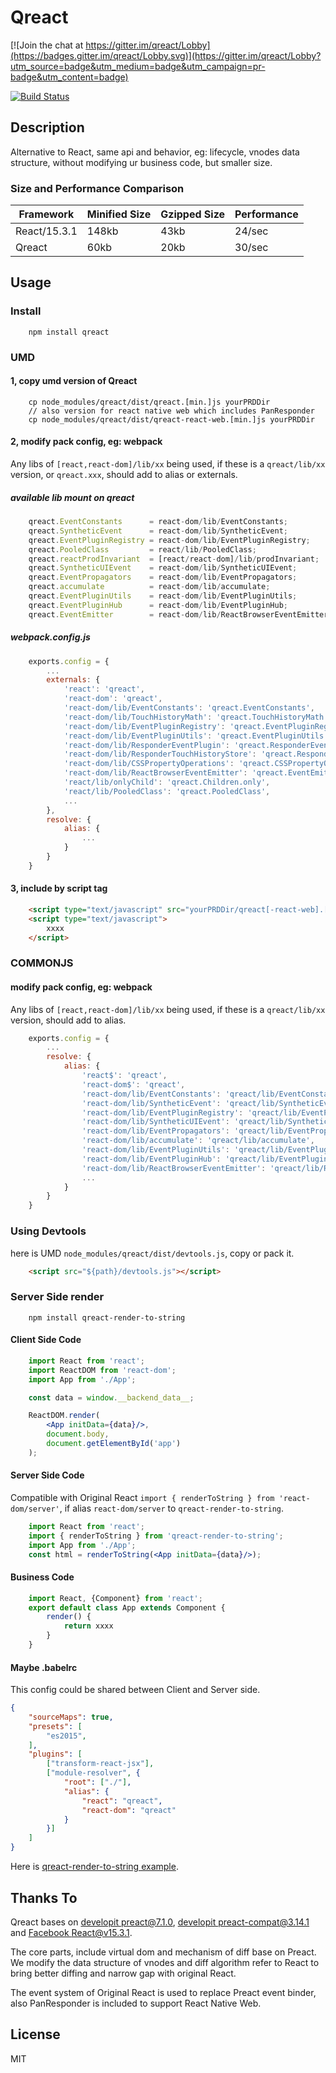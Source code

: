 # Qreact

[![Join the chat at https://gitter.im/qreact/Lobby](https://badges.gitter.im/qreact/Lobby.svg)](https://gitter.im/qreact/Lobby?utm_source=badge&utm_medium=badge&utm_campaign=pr-badge&utm_content=badge)

[![Build Status](https://travis-ci.org/gogoyqj/qreact.svg?branch=master)](https://travis-ci.org/gogoyqj/qreact)

## Description

Alternative to React, same api and behavior, eg: lifecycle, vnodes data structure, without modifying ur business code, but smaller size.

### Size and Performance Comparison

| Framework              | Minified Size | Gzipped Size | Performance |
|------------------------|---------------|--------------|-------------|
| React/15.3.1           | 148kb         | 43kb         | 24/sec      |
| Qreact                 | 60kb          | 20kb         | 30/sec      |

## Usage

### Install

```
    npm install qreact
```

### UMD
    
#### 1, copy umd version of Qreact

```
    cp node_modules/qreact/dist/qreact.[min.]js yourPRDDir
    // also version for react native web which includes PanResponder
    cp node_modules/qreact/dist/qreact-react-web.[min.]js yourPRDDir
```

#### 2, modify pack config, eg: webpack

Any libs of `[react,react-dom]/lib/xx` being used, if these is a `qreact/lib/xx` version, or `qreact.xxx`, should add to alias or externals.

##### available lib mount on qreact 

```jsx
    qreact.EventConstants      = react-dom/lib/EventConstants;
    qreact.SyntheticEvent      = react-dom/lib/SyntheticEvent;
    qreact.EventPluginRegistry = react-dom/lib/EventPluginRegistry;
    qreact.PooledClass         = react/lib/PooledClass;
    qreact.reactProdInvariant  = [react/react-dom]/lib/prodInvariant;
    qreact.SyntheticUIEvent    = react-dom/lib/SyntheticUIEvent;
    qreact.EventPropagators    = react-dom/lib/EventPropagators;
    qreact.accumulate          = react-dom/lib/accumulate;
    qreact.EventPluginUtils    = react-dom/lib/EventPluginUtils;
    qreact.EventPluginHub      = react-dom/lib/EventPluginHub;
    qreact.EventEmitter        = react-dom/lib/ReactBrowserEventEmitter;
```

##### webpack.config.js

```jsx
    exports.config = {
        ...
        externals: {
            'react': 'qreact',
            'react-dom': 'qreact',
            'react-dom/lib/EventConstants': 'qreact.EventConstants',
            'react-dom/lib/TouchHistoryMath': 'qreact.TouchHistoryMath',
            'react-dom/lib/EventPluginRegistry': 'qreact.EventPluginRegistry',
            'react-dom/lib/EventPluginUtils': 'qreact.EventPluginUtils',
            'react-dom/lib/ResponderEventPlugin': 'qreact.ResponderEventPlugin',
            'react-dom/lib/ResponderTouchHistoryStore': 'qreact.ResponderTouchHistoryStore',
            'react-dom/lib/CSSPropertyOperations': 'qreact.CSSPropertyOperations',
            'react-dom/lib/ReactBrowserEventEmitter': 'qreact.EventEmitter',
            'react/lib/onlyChild': 'qreact.Children.only',
            'react/lib/PooledClass': 'qreact.PooledClass',
            ...
        },
        resolve: {
            alias: {
                ...
            }
        }
    }
```

#### 3, include by script tag

```html
    <script type="text/javascript" src="yourPRDDir/qreact[-react-web].[min.]js"></script>
    <script type="text/javascript">
        xxxx
    </script>
```

### COMMONJS

#### modify pack config, eg: webpack

Any libs of `[react,react-dom]/lib/xx` being used, if these is a `qreact/lib/xx` version, should add to alias.

```jsx
    exports.config = {
        ...
        resolve: {
            alias: {
                'react$': 'qreact',
                'react-dom$': 'qreact',
                'react-dom/lib/EventConstants': 'qreact/lib/EventConstants',
                'react-dom/lib/SyntheticEvent': 'qreact/lib/SyntheticEvent',
                'react-dom/lib/EventPluginRegistry': 'qreact/lib/EventPluginRegistry',
                'react-dom/lib/SyntheticUIEvent': 'qreact/lib/SyntheticUIEvent',
                'react-dom/lib/EventPropagators': 'qreact/lib/EventPropagators',
                'react-dom/lib/accumulate': 'qreact/lib/accumulate',
                'react-dom/lib/EventPluginUtils': 'qreact/lib/EventPluginUtils',
                'react-dom/lib/EventPluginHub': 'qreact/lib/EventPluginHub',
                'react-dom/lib/ReactBrowserEventEmitter': 'qreact/lib/ReactBrowserEventEmitter',
                ...
            }
        }
    }
```

### Using Devtools

here is UMD `node_modules/qreact/dist/devtools.js`, copy or pack it.

```html
    <script src="${path}/devtools.js"></script>  
```

### Server Side render

```shell
    npm install qreact-render-to-string
```

#### Client Side Code

```jsx
    import React from 'react';
    import ReactDOM from 'react-dom';
    import App from './App';

    const data = window.__backend_data__;

    ReactDOM.render(
        <App initData={data}/>,
        document.body,
        document.getElementById('app')
    );
```

#### Server Side Code

Compatible with Original React `import { renderToString } from 'react-dom/server'`, if alias `react-dom/server` to `qreact-render-to-string`.

```jsx
    import React from 'react';
    import { renderToString } from 'qreact-render-to-string';
    import App from './App';
    const html = renderToString(<App initData={data}/>);
```

#### Business Code

```jsx
    import React, {Component} from 'react';
    export default class App extends Component {
        render() {
            return xxxx
        }
    }
```

#### Maybe .babelrc

This config could be shared between Client and Server side.

```json
{
    "sourceMaps": true,
    "presets": [
        "es2015",
    ],
    "plugins": [
        ["transform-react-jsx"],
        ["module-resolver", {
            "root": ["./"],
            "alias": {
                "react": "qreact",
                "react-dom": "qreact"
            }
        }]
    ]
}
```

Here is [qreact-render-to-string example](./examples/preact-redux-ssr-example/).

## Thanks To

Qreact bases on [developit preact@7.1.0](https://github.com/developit/preact/tree/7.1.0/), [developit preact-compat@3.14.1](https://github.com/developit/preact-compat/tree/3.14.1) and [Facebook React@v15.3.1](https://github.com/facebook/react/tree/v15.3.1).

The core parts, include virtual dom and mechanism of diff base on Preact. We modify the data structure of vnodes and diff algorithm refer to React to bring better diffing and narrow gap with original React.

The event system of Original React is used to replace Preact event binder, also PanResponder is included to support React Native Web.


## License

MIT
